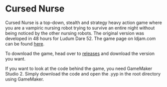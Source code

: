 # Cursed Nurse

Cursed Nurse is a top-down, stealth and strategy heavy action game where you are a vampiric nursing robot trying to survive an entire night without being noticed by the other nursing robots. The original version was developed in 48 hours for Ludum Dare 52. The game page on ldjam.com can be found [here](https://ldjam.com/events/ludum-dare/52/cursed-nurse).



To download the game, head over to [releases](https://github.com/InitialPosition/LDJAM52/releases) and download the version you want.



If you want to look at the code behind the game, you need GameMaker Studio 2. Simply download the code and open the .yyp in the root directory using GameMaker.

